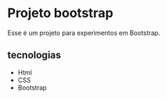 # Projeto bootstrap

Esse é um projeto para experimentos em Bootstrap. 

## tecnologias

* Html 
* CSS
* Bootstrap
